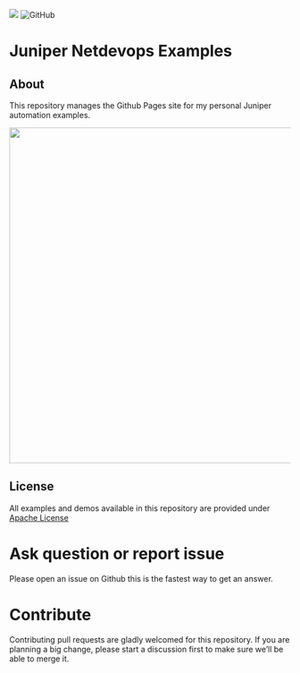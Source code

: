 ![](https://img.shields.io/badge/JunOS%20Automation-green) ![GitHub](https://img.shields.io/github/license/cdot65/juniper-netdevops-examples)

# Juniper Netdevops Examples

## About

This repository manages the Github Pages site for my personal Juniper automation examples.

<p align="center">
    <img src="https://github.com/cdot65/juniper-netdevops-examples/blob/master/docs/media/junos_automation.jpg?raw=true" width="600"/>
</p>

## License

All examples and demos available in this repository are provided under [Apache License](LICENSE)

# Ask question or report issue

Please open an issue on Github this is the fastest way to get an answer.

# Contribute

Contributing pull requests are gladly welcomed for this repository. If you are planning a big change, please start a discussion first to make sure we’ll be able to merge it.
